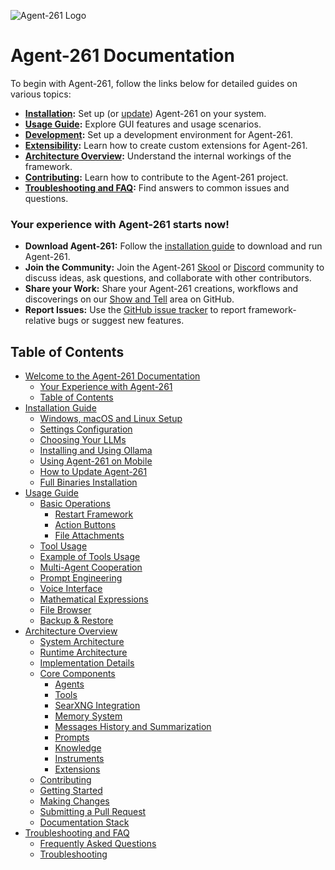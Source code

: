 ![Agent-261 Logo](res/header.png)
# Agent-261 Documentation
To begin with Agent-261, follow the links below for detailed guides on various topics:

- **[Installation](installation.md):** Set up (or [update](installation.md#how-to-update-Agent-261)) Agent-261 on your system.
- **[Usage Guide](usage.md):** Explore GUI features and usage scenarios.
- **[Development](development.md):** Set up a development environment for Agent-261.
- **[Extensibility](extensibility.md):** Learn how to create custom extensions for Agent-261.
- **[Architecture Overview](architecture.md):** Understand the internal workings of the framework.
- **[Contributing](contribution.md):** Learn how to contribute to the Agent-261 project.
- **[Troubleshooting and FAQ](troubleshooting.md):** Find answers to common issues and questions.

### Your experience with Agent-261 starts now!

- **Download Agent-261:** Follow the [installation guide](installation.md) to download and run Agent-261.
- **Join the Community:** Join the Agent-261 [Skool](https://www.skool.com/Agent-261) or [Discord](https://discord.gg/B8KZKNsPpj) community to discuss ideas, ask questions, and collaborate with other contributors.
- **Share your Work:** Share your Agent-261 creations, workflows and discoverings on our [Show and Tell](https://github.com/agent0ai/Agent-261/discussions/categories/show-and-tell) area on GitHub.
- **Report Issues:** Use the [GitHub issue tracker](https://github.com/agent0ai/Agent-261/issues) to report framework-relative bugs or suggest new features.

## Table of Contents

- [Welcome to the Agent-261 Documentation](#Agent-261-documentation)
  - [Your Experience with Agent-261](#your-experience-with-Agent-261-starts-now)
  - [Table of Contents](#table-of-contents)
- [Installation Guide](installation.md)
  - [Windows, macOS and Linux Setup](installation.md#windows-macos-and-linux-setup-guide)
  - [Settings Configuration](installation.md#settings-configuration)
  - [Choosing Your LLMs](installation.md#choosing-your-llms)
  - [Installing and Using Ollama](installation.md#installing-and-using-ollama-local-models)
  - [Using Agent-261 on Mobile](installation.md#using-Agent-261-on-your-mobile-device)
  - [How to Update Agent-261](installation.md#how-to-update-Agent-261)
  - [Full Binaries Installation](installation.md#in-depth-guide-for-full-binaries-installation)
- [Usage Guide](usage.md)
  - [Basic Operations](usage.md#basic-operations)
    - [Restart Framework](usage.md#restart-framework)
    - [Action Buttons](usage.md#action-buttons)
    - [File Attachments](usage.md#file-attachments)
  - [Tool Usage](usage.md#tool-usage)
  - [Example of Tools Usage](usage.md#example-of-tools-usage-web-search-and-code-execution)
  - [Multi-Agent Cooperation](usage.md#multi-agent-cooperation)
  - [Prompt Engineering](usage.md#prompt-engineering)
  - [Voice Interface](usage.md#voice-interface)
  - [Mathematical Expressions](usage.md#mathematical-expressions)
  - [File Browser](usage.md#file-browser)
  - [Backup & Restore](usage.md#backup--restore)
- [Architecture Overview](architecture.md)
  - [System Architecture](architecture.md#system-architecture)
  - [Runtime Architecture](architecture.md#runtime-architecture)
  - [Implementation Details](architecture.md#implementation-details)
  - [Core Components](architecture.md#core-components)
    - [Agents](architecture.md#1-agents)
    - [Tools](architecture.md#2-tools)
    - [SearXNG Integration](architecture.md#searxng-integration)
    - [Memory System](architecture.md#3-memory-system)
    - [Messages History and Summarization](archicture.md#messages-history-and-summarization)
    - [Prompts](architecture.md#4-prompts)
    - [Knowledge](architecture.md#5-knowledge)
    - [Instruments](architecture.md#6-instruments)
    - [Extensions](architecture.md#7-extensions)
  - [Contributing](contribution.md)
  - [Getting Started](contribution.md#getting-started)
  - [Making Changes](contribution.md#making-changes)
  - [Submitting a Pull Request](contribution.md#submitting-a-pull-request)
  - [Documentation Stack](contribution.md#documentation-stack)
- [Troubleshooting and FAQ](troubleshooting.md)
  - [Frequently Asked Questions](troubleshooting.md#frequently-asked-questions)
  - [Troubleshooting](troubleshooting.md#troubleshooting)
